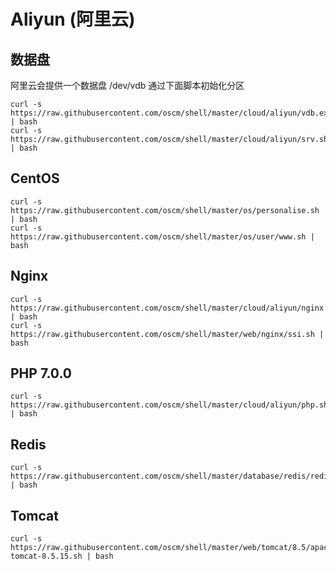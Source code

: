 Aliyun (阿里云)
=====

数据盘 
-----
阿里云会提供一个数据盘 /dev/vdb 通过下面脚本初始化分区

	curl -s https://raw.githubusercontent.com/oscm/shell/master/cloud/aliyun/vdb.exp.sh | bash
	curl -s https://raw.githubusercontent.com/oscm/shell/master/cloud/aliyun/srv.sh | bash

CentOS
-----
	curl -s https://raw.githubusercontent.com/oscm/shell/master/os/personalise.sh | bash
	curl -s https://raw.githubusercontent.com/oscm/shell/master/os/user/www.sh | bash

Nginx
-----
	curl -s https://raw.githubusercontent.com/oscm/shell/master/cloud/aliyun/nginx.sh | bash
	curl -s https://raw.githubusercontent.com/oscm/shell/master/web/nginx/ssi.sh | bash

PHP 7.0.0
-----
	curl -s https://raw.githubusercontent.com/oscm/shell/master/cloud/aliyun/php.sh | bash
	
Redis
-----
	curl -s https://raw.githubusercontent.com/oscm/shell/master/database/redis/redis.sh | bash
	
Tomcat 
-----
	curl -s https://raw.githubusercontent.com/oscm/shell/master/web/tomcat/8.5/apache-tomcat-8.5.15.sh | bash